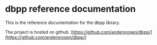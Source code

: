 # dbpp reference documentation

This is the reference documentation for the dbpp library.

The project is hosted on github: [https://github.com/andersrosen/dbpp/](https://github.com/andersrosen/dbpp/)
